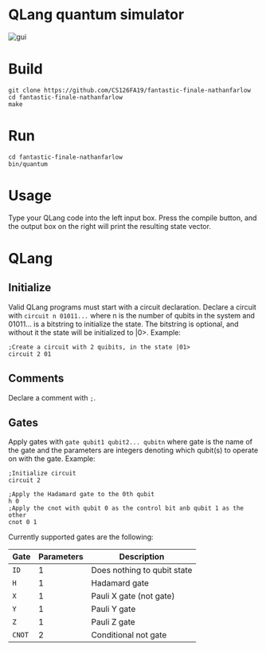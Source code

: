 # QLang quantum simulator

![gui](https://github.com/CS126FA19/fantastic-finale-nathanfarlow/blob/master/img/screenshot.png "GUI")

# Build
```
git clone https://github.com/CS126FA19/fantastic-finale-nathanfarlow
cd fantastic-finale-nathanfarlow
make
```

# Run
```
cd fantastic-finale-nathanfarlow
bin/quantum
```

# Usage
Type your QLang code into the left input box. Press the compile button, and the output box on the right will print the resulting state vector.

# QLang
## Initialize
Valid QLang programs must start with a circuit declaration. Declare a circuit with `circuit n 01011...` where n is the number of qubits in the system and 01011... is a bitstring to initialize the state. The bitstring is optional, and without it the state will be initialized to |0>. Example:
```
;Create a circuit with 2 quibits, in the state |01>
circuit 2 01
```

## Comments
Declare a comment with `;`.

## Gates

Apply gates with `gate qubit1 qubit2... qubitn` where gate is the name of the gate and the parameters are integers denoting which qubit(s) to operate on with the gate. Example:
```
;Initialize circuit
circuit 2

;Apply the Hadamard gate to the 0th qubit
h 0
;Apply the cnot with qubit 0 as the control bit anb qubit 1 as the other
cnot 0 1
```

Currently supported gates are the following:

| Gate      | Parameters               | Description                  |
|-----------|--------------------------|------------------------------|
| `ID`      | 1                        | Does nothing to qubit state  |
| `H`       | 1                        | Hadamard gate                |
| `X`       | 1                        | Pauli X gate (not gate)      |
| `Y`       | 1                        | Pauli Y gate                 |
| `Z`       | 1                        | Pauli Z gate                 |
| `CNOT`    | 2                        | Conditional not gate         |
